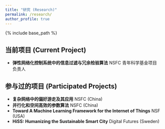 ```yaml
---
title: "研究 (Research)"
permalink: /research/
author_profile: true
---
```


{% include base_path %}

## 当前项目 (Current Project)
* **弹性网络化控制系统中的信息过滤与冗余检验算法** NSFC 青年科学基金项目 负责人


## 参与过的项目 (Participated Projects)
* **复杂网络中的偏好游走及其应用** NSFC (China)
* **并行化和空间高效的参数算法** NSFC (China)
* **Toward A Machine Learning Framework for the Internet of Things** NSF (USA)
* **HiSS: Humanizing the Sustainable Smart City** Digital Futures (Sweden)
